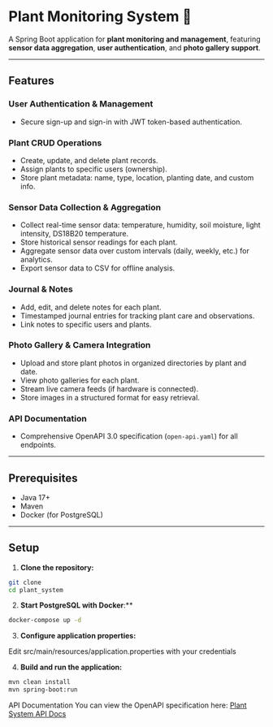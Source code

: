 # Plant Monitoring System 🌱

A Spring Boot application for **plant monitoring and management**, featuring **sensor data aggregation**, **user authentication**, and **photo gallery support**.

---

## Features

### **User Authentication & Management**
- Secure sign-up and sign-in with JWT token-based authentication.

### **Plant CRUD Operations**
- Create, update, and delete plant records.
- Assign plants to specific users (ownership).
- Store plant metadata: name, type, location, planting date, and custom info.

### **Sensor Data Collection & Aggregation**
- Collect real-time sensor data: temperature, humidity, soil moisture, light intensity, DS18B20 temperature.
- Store historical sensor readings for each plant.
- Aggregate sensor data over custom intervals (daily, weekly, etc.) for analytics.
- Export sensor data to CSV for offline analysis.

### **Journal & Notes**
- Add, edit, and delete notes for each plant.
- Timestamped journal entries for tracking plant care and observations.
- Link notes to specific users and plants.

### **Photo Gallery & Camera Integration**
- Upload and store plant photos in organized directories by plant and date.
- View photo galleries for each plant.
- Stream live camera feeds (if hardware is connected).
- Store images in a structured format for easy retrieval.

### **API Documentation**
- Comprehensive OpenAPI 3.0 specification (`open-api.yaml`) for all endpoints.

---

## Prerequisites

- Java 17+
- Maven
- Docker (for PostgreSQL)

---

## Setup

1. **Clone the repository:**

```bash
git clone 
cd plant_system
```

2. **Start PostgreSQL with Docker**:**

```bash
docker-compose up -d
```
3. **Configure application properties:**

Edit src/main/resources/application.properties with your credentials

4. **Build and run the application:** 

```bash
mvn clean install
mvn spring-boot:run
```
API Documentation
You can view the OpenAPI specification here: [Plant System API Docs](https://July58.github.io/plant-monitoring-system/main/redoc.html)
